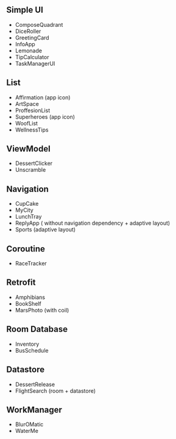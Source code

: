 ## Simple UI
- ComposeQuadrant
- DiceRoller
- GreetingCard
- InfoApp
- Lemonade
- TipCalculator
- TaskManagerUI
## List
- Affirmation (app icon)
- ArtSpace
- ProffesionList
- Superheroes (app icon)
- WoofList
- WellnessTips
## ViewModel
- DessertClicker
- Unscramble
## Navigation 
- CupCake
- MyCity
- LunchTray
- ReplyApp ( without navigation dependency + adaptive layout)
- Sports (adaptive layout)
## Coroutine
- RaceTracker
## Retrofit
- Amphibians
- BookShelf
- MarsPhoto (with coil)
## Room Database
- Inventory
- BusSchedule
## Datastore
- DessertRelease
- FlightSearch (room + datastore)
## WorkManager
- BlurOMatic
- WaterMe
